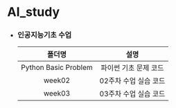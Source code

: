 # AI_study
- ### 인공지능기초 수업
  |       폴더명       |         설명        |
  |:------------------:|:-------------------:|
  |Python Basic Problem|파이썬 기초 문제 코드|
  |       week02       |02주차 수업 실습 코드|
  |       week03       |03주차 수업 실습 코드|
  
  
  
